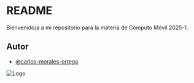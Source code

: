 
# README

Bienvenido/a a mi repositorio para la materia de Cómputo Móvil 2025-1.




## Autor

- [@carlos-morales-ortega](https://github.com/carlos-morales-ortega)




![Logo](https://francia.unam.mx/wp-content/uploads/2021/10/cropped-Logo-UNAM-Dorado-Square.png)

